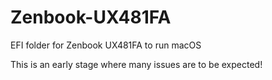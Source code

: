 # Zenbook-UX481FA
EFI folder for Zenbook UX481FA to run macOS

This is an early stage where many issues are to be expected!
